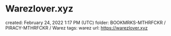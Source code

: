 # Warezlover.xyz

created: February 24, 2022 1:17 PM (UTC)
folder: BOOKMRKS-MTHRFCKR / PIRACY-MTHRFCKR / Warez
tags: warez
url: https://warezlover.xyz